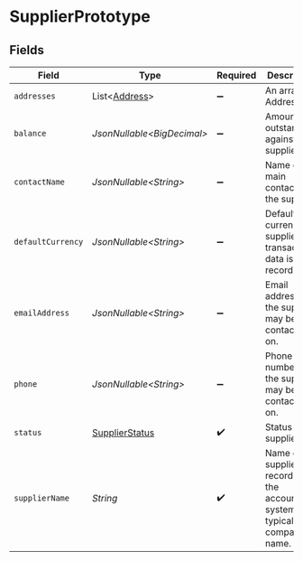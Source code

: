 # SupplierPrototype


## Fields

| Field                                                                                  | Type                                                                                   | Required                                                                               | Description                                                                            | Example                                                                                |
| -------------------------------------------------------------------------------------- | -------------------------------------------------------------------------------------- | -------------------------------------------------------------------------------------- | -------------------------------------------------------------------------------------- | -------------------------------------------------------------------------------------- |
| `addresses`                                                                            | List\<[Address](../../models/components/Address.md)>                                   | :heavy_minus_sign:                                                                     | An array of Addresses.                                                                 |                                                                                        |
| `balance`                                                                              | *JsonNullable\<BigDecimal>*                                                            | :heavy_minus_sign:                                                                     | Amount outstanding against the supplier.                                               |                                                                                        |
| `contactName`                                                                          | *JsonNullable\<String>*                                                                | :heavy_minus_sign:                                                                     | Name of the main contact for the supplier.                                             |                                                                                        |
| `defaultCurrency`                                                                      | *JsonNullable\<String>*                                                                | :heavy_minus_sign:                                                                     | Default currency the supplier's transactional data is recorded in.                     |                                                                                        |
| `emailAddress`                                                                         | *JsonNullable\<String>*                                                                | :heavy_minus_sign:                                                                     | Email address that the supplier may be contacted on.                                   |                                                                                        |
| `phone`                                                                                | *JsonNullable\<String>*                                                                | :heavy_minus_sign:                                                                     | Phone number that the supplier may be contacted on.                                    | +44 25691 154789                                                                       |
| `status`                                                                               | [SupplierStatus](../../models/components/SupplierStatus.md)                            | :heavy_check_mark:                                                                     | Status of the supplier.                                                                |                                                                                        |
| `supplierName`                                                                         | *String*                                                                               | :heavy_check_mark:                                                                     | Name of the supplier as recorded in the accounting system, typically the company name. |                                                                                        |